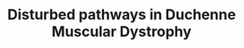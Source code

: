 ---
annotations:
- id: PW:0002340
  parent: disease pathway
  type: Pathway Ontology
  value: muscular disease pathway
- id: DOID:11723
  parent: genetic disease
  type: Disease Ontology
  value: Duchenne muscular dystrophy
- id: PW:0000013
  parent: disease pathway
  type: Pathway Ontology
  value: disease pathway
- id: DOID:0080000
  type: Disease Ontology
  value: muscular disease
- id: PW:0001169
  parent: regulatory pathway
  type: Pathway Ontology
  value: altered calcium/calcium-mediated signaling pathway
authors:
- Pauladewenter
- Ash iyer
- Egonw
- AlexanderPico
description: Disturbed pathways in DMD
last-edited: 2023-05-05
organisms:
- Homo sapiens
redirect_from:
- /index.php/Pathway:WP5356
- /instance/WP5356
- /instance/WP5356_r126467
revision: r126467
schema-jsonld:
- '@context': https://schema.org/
  '@id': https://wikipathways.github.io/pathways/WP5356.html
  '@type': Dataset
  creator:
    '@type': Organization
    name: WikiPathways
  description: Disturbed pathways in DMD
  keywords:
  - ADT2
  - AGTR1
  - AMPK1
  - AMPK2
  - ATP
  - Ang 2
  - CA2D1
  - CAC1F
  - CAC1S
  - CACB1
  - CACB2
  - CASQ 1
  - CCG1
  - CTGF
  - Ca2+
  - CaMK2
  - Calpain-3
  - Calstabin-1
  - Caspase 9
  - Cl-
  - Collagen
  - CyP-D
  - DMD
  - DMD (+mutations)
  - DMD(+mutation)
  - Dystrobrevin alpha
  - Dystroglycan 1
  - Dystrophin
  - Dystrophin deficiency
  - FGA
  - FGB
  - FGG
  - Fibronectin
  - GL1
  - GRP75
  - Glycoproteins
  - H2O2
  - HOCl
  - IL-10
  - IL-1B
  - IL-1α
  - IL-6
  - IP3R1
  - IP3R2
  - IP3R3
  - IκBα
  - L-Arginie
  - Lactate
  - MCU
  - MCUb
  - MMP2
  - MMP9
  - MPO
  - NE
  - NFkB
  - 'NO'
  - NOX2
  - NOX4
  - Na+
  - OPN
  - Orai1
  - PLAU
  - Phospholipase A2
  - Platelet-activating factor
  - Proteoglycans
  - ROS
  - RYR1
  - SCX
  - SERCA1
  - SERPINE1
  - SMAD2
  - SMAD3
  - SMAD4
  - SOCE
  - STIM1
  - Sarcolipin
  - Sarcospan
  - Sig-1R
  - Syntrophin beta-1
  - TGF-B1
  - TGF-β
  - TGFBR1
  - TGFBR2
  - TNF-a
  - TNF-α
  - TOM
  - TRPC1
  - TRPC3
  - TRPC6
  - Triadin
  - Troponin
  - VDAC1
  - '[Ca2+]mito'
  - alpha sarcoglycan
  - iNOS
  license: CC0
  name: Disturbed pathways in Duchenne Muscular Dystrophy
seo: CreativeWork
title: Disturbed pathways in Duchenne Muscular Dystrophy
wpid: WP5356
---